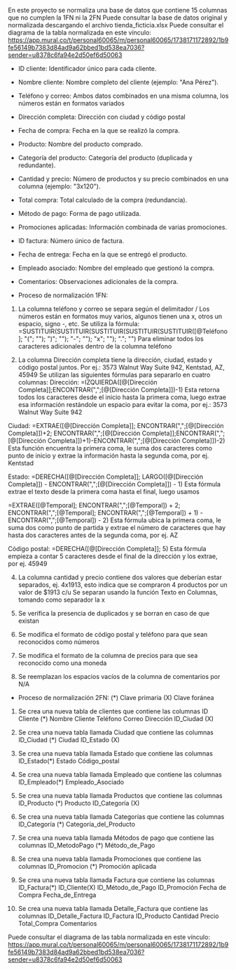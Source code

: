 En este proyecto se normaliza una base de datos que contiene 15 columnas que no cumplen la 1FN ni la 2FN
Puede consultar la base de datos original y normalizada descargando el archivo tienda_ficticia.xlsx
Puede consultar el diagrama de la tabla normalizada en este vínculo: https://app.mural.co/t/personal60065/m/personal60065/1738171172892/1b9fe56149b7383d84ad9a62bbed1bd538ea7036?sender=u8378c6fa94e2d50ef6d50063

- ID cliente: Identificador único para cada cliente.
- Nombre cliente: Nombre completo del cliente (ejemplo: "Ana Pérez").
- Teléfono y correo: Ambos datos combinados en una misma columna, los números están en formatos variados
- Dirección completa: Dirección con ciudad y código postal
- Fecha de compra: Fecha en la que se realizó la compra.
- Producto: Nombre del producto comprado.
- Categoría del producto: Categoría del producto (duplicada y redundante).
- Cantidad y precio: Número de productos y su precio combinados en una columna (ejemplo: "3x120").
- Total compra: Total calculado de la compra (redundancia).
- Método de pago: Forma de pago utilizada.
- Promociones aplicadas: Información combinada de varias promociones.
- ID factura: Número único de factura.
- Fecha de entrega: Fecha en la que se entregó el producto.
- Empleado asociado: Nombre del empleado que gestionó la compra.
- Comentarios: Observaciones adicionales de la compra.

- Proceso de normalización 1FN:
1. La columna teléfono y correo se separa según el delimitador /
Los números están en formatos muy varios, algunos tienen una x, otros un espacio, signo -, etc. Se utiliza la fórmula:
=SUSTITUIR(SUSTITUIR(SUSTITUIR(SUSTITUIR(SUSTITUIR([@Teléfono]; "("; ""); ")"; ""); "-"; ""); "x"; ""); "."; "")
Para eliminar todos los caracteres adicionales dentro de la columna teléfono

2. La columna Dirección completa tiene la dirección, ciudad, estado y código postal juntos. Por ej.: 3573 Walnut Way Suite 942, Kentstad, AZ, 45949
Se utilizan las siguientes fórmulas para separarlo en cuatro columnas:
Dirección: =IZQUIERDA([@[Dirección Completa]];ENCONTRAR(",";[@[Dirección Completa]])-1)
Esta retorna todos los caracteres desde el inicio hasta la primera coma, luego extrae esa información restándole un espacio para evitar la coma, por ej.: 3573 Walnut Way Suite 942

Ciudad: =EXTRAE([@[Dirección Completa]]; ENCONTRAR(",";[@[Dirección Completa]])+2; ENCONTRAR(",";[@[Dirección Completa]];ENCONTRAR(",";[@[Dirección Completa]])+1)-ENCONTRAR(",";[@[Dirección Completa]])-2)
Esta función encuentra la primera coma, le suma dos caracteres como punto de inicio y extrae la información hasta la segunda coma, por ej. Kentstad

Estado: =DERECHA([@[Dirección Completa]]; LARGO([@[Dirección Completa]]) - ENCONTRAR(",";[@[Dirección Completa]]) - 1)
Esta fórmula extrae el texto desde la primera coma hasta el final, luego usamos

=EXTRAE([@Temporal]; ENCONTRAR(",";[@Temporal]) + 2; ENCONTRAR(",";[@Temporal]; ENCONTRAR(",";[@Temporal]) + 1) - ENCONTRAR(",";[@Temporal]) - 2)
Esta fórmula ubica la primera coma, le suma dos como punto de partida y extrae el número de caracteres que hay hasta dos caracteres antes de la segunda coma, por ej. AZ

Código postal: =DERECHA([@[Dirección Completa]]; 5)
Esta fórmula empieza a contar 5 caracteres desde el final de la dirección y los extrae, por ej. 45949

4. La columna cantidad y precio contiene dos valores que deberían estar separados, ej. 4x1913, esto indica que se compraron 4 productos por un valor de $1913 c/u
Se separan usando la función Texto en Columnas, tomando como separador la x

5. Se verifica la presencia de duplicados y se borran en caso de que existan

6. Se modifica el formato de código postal y teléfono para que sean reconocidos como números

7. Se modifica el formato de la columna de precios para que sea reconocido como una moneda

8. Se reemplazan los espacios vacíos de la columna de comentarios por N/A

- Proceso de normalización 2FN:
(*) Clave primaria
(X) Clave foránea

1. Se crea una nueva tabla de clientes que contiene las columnas
ID Cliente (*)
Nombre Cliente
Teléfono 
Correo
Dirección
ID_Ciudad (X)

2. Se crea una nueva tabla llamada Ciudad que contiene las columnas
ID_Ciudad (*) 
Ciudad
ID_Estado (X)

3. Se crea una nueva tabla llamada Estado que contiene las columnas
ID_Estado(*)
Estado
Código_postal

4. Se crea una nueva tabla llamada Empleado que contiene las columnas
ID_Empleado(*)
Empleado_Asociado

5. Se crea una nueva tabla llamada Productos que contiene las columnas
ID_Producto (*)
Producto
ID_Categoría (X)

6. Se crea una nueva tabla llamada Categorías que contiene las columnas
ID_Categoría (*)
Categoría_del_Producto

7. Se crea una nueva tabla llamada Métodos de pago que contiene las columnas
ID_MetodoPago (*)
Método_de_Pago

8. Se crea una nueva tabla llamada Promociones que contiene las columnas
ID_Promocion (*)
Promoción aplicada

9. Se crea una nueva tabla llamada Factura que contiene las columnas
ID_Factura(*)
ID_Cliente(X)
ID_Método_de_Pago
ID_Promoción
Fecha de Compra
Fecha_de_Entrega

10. Se crea una nueva tabla llamada Detalle_Factura que contiene las columnas
ID_Detalle_Factura
ID_Factura
ID_Producto
Cantidad
Precio
Total_Compra
Comentarios

Puede consultar el diagrama de las tabla normalizada en este vínculo: https://app.mural.co/t/personal60065/m/personal60065/1738171172892/1b9fe56149b7383d84ad9a62bbed1bd538ea7036?sender=u8378c6fa94e2d50ef6d50063
